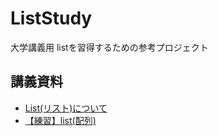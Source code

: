 # ListStudy
大学講義用 listを習得するための参考プロジェクト

## 講義資料
- [List(リスト)について](https://www.notion.so/List-14521b996e1f49cda79b8aaf08a91f51)
- [【練習】list(配列)](https://www.notion.so/list-6adc651a3f6d4f15ba52b1ec965ed373)
